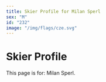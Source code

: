 ```yaml
---
title: Skier Profile for Milan Sperl
sex: "M"
id: "232"
image: "/img/flags/cze.svg" 
---
```


# Skier Profile

This page is for: Milan Sperl.
    